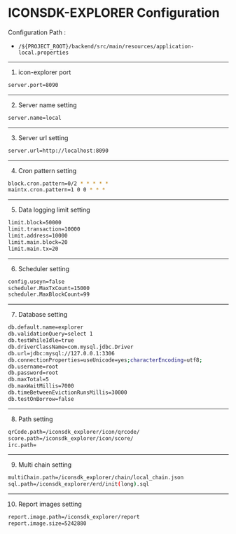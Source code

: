 # ICONSDK-EXPLORER Configuration

Configuration Path :
* `/${PROJECT_ROOT}/backend/src/main/resources/application-local.properties`
---------
1. icon-explorer port

```bash
server.port=8090
```
---------
2. Server name setting

```bash
server.name=local
```
---------
3. Server url setting

```bash
server.url=http://localhost:8090
```
---------
4. Cron pattern setting

```bash
block.cron.pattern=0/2 * * * * *
maintx.cron.pattern=1 0 0 * * *
```
---------
5. Data logging limit setting
```bash
limit.block=50000
limit.transaction=10000
limit.address=10000
limit.main.block=20
limit.main.tx=20
```
---------
6. Scheduler setting
```bash
config.useyn=false
scheduler.MaxTxCount=15000
scheduler.MaxBlockCount=99
```
---------
7. Database setting
```bash
db.default.name=explorer
db.validationQuery=select 1
db.testWhileIdle=true
db.driverClassName=com.mysql.jdbc.Driver
db.url=jdbc:mysql://127.0.0.1:3306
db.connectionProperties=useUnicode=yes;characterEncoding=utf8;
db.username=root
db.password=root
db.maxTotal=5
db.maxWaitMillis=7000
db.timeBetweenEvictionRunsMillis=30000
db.testOnBorrow=false
```
---------
8. Path setting
```bash
qrCode.path=/iconsdk_explorer/icon/qrcode/
score.path=/iconsdk_explorer/icon/score/
irc.path=
```
---------
9. Multi chain setting
```bash
multiChain.path=/iconsdk_explorer/chain/local_chain.json
sql.path=/iconsdk_explorer/erd/init(long).sql
```
---------
10. Report images setting
```bash
report.image.path=/iconsdk_explorer/report
report.image.size=5242880
```
